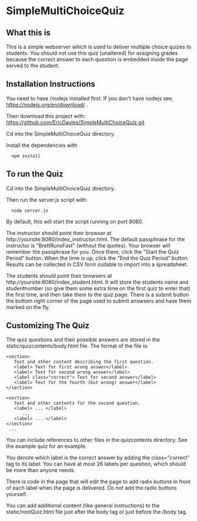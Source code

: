 # SimpleMultiChoiceQuiz

## What this is
This is a simple webserver which is used to deliver multiple choice quizes to students. You should not use this quiz (unaltered) for assigning grades because the correct answer to each question is embedded inside the page served to the student.

## Installation Instructions
You need to have /nodejs installed first. If you don't have nodejs see, https://nodejs.org/en/download/ .

Then download this project with: https://github.com/EricDavies/SimpleMultiChoiceQuiz.git

Cd into the SimpleMultiChoiceQuiz directory.

Install the dependencies with

      npm install

## To run the Quiz

Cd into the SimpleMultiChoiceQuiz directory.

Then run the server.js script with:

      node server.js

By default, this will start the script running on port 8080.

The instructor should point their browser at http://yoursite:8080/index_instructor.html. The default passphrase for the instructor is "BrettRunsFast" (without the quotes). Your browser will remember the passphrase for you. Once there, click the "Start the Quiz Period" button. When the time is up, click the "End the Quiz Period" button.
Results can be collected in CSV form suitable to import into a spreadsheet.

The students should point their browsers at http://yoursite:8080/index_student.html. It will store the students name and studentnumber (so give them some extra time on the first quiz to enter that) the first time, and then take them to the quiz page. There is a submit button the bottom right corner of the page used to submit answsers and have them marked on the fly.

## Customizing The Quiz

The quiz questions and their possible answers are stored in the static/quizcontents/body.html file. The format of the file is:

    <section>
       Text and other content describing the first question.
       <label> Text for first wrong answer</label>
       <label> Text for second wrong answer</label>
       <label class="correct"> Text for second answer</label>
       <label> Text for the fourth (but wrong) answer</label>
    </section>

    <section>
       Text and other contents for the second question.
       <label> ... </label>
          ...
       <label> ... </label>
    </section>
     ...

You can include references to other files in the quizcontents directory. See the example quiz for an 
example.

You denote which label is the correct answer by adding the class="correct" tag to its label. You can have at most 26 labels per question, which should be more than anyone needs.

There is code in the page that will edit the page to add radio buttons in front of each label when the page is delivered. Do not add the radio buttons yourself.

You can add additional content (like general instructions) to the static/rootQuiz.html file just after the body tag or just before the /body tag.


